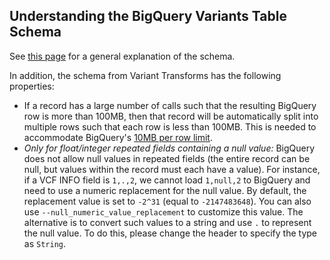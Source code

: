 ## Understanding the BigQuery Variants Table Schema

See [this page](https://cloud.google.com/genomics/v1/bigquery-variants-schema)
for a general explanation of the schema.

In addition, the schema from Variant Transforms has the following properties:
* If a record has a large number of calls such that the resulting BigQuery
  row is more than 100MB, then that record will be automatically split into
  multiple rows such that each row is less than 100MB. This is needed to
  accommodate BigQuery's
  [10MB per row limit](https://cloud.google.com/bigquery/quotas#import).
* _Only for float/integer repeated fields containing a null value:_ BigQuery
  does not allow null values in repeated fields (the entire record can be null,
  but values within the record must each have a value). For instance, if a
  VCF INFO field is `1,.,2`, we cannot load `1,null,2` to BigQuery and need to
  use a numeric replacement for the null value. By default, the replacement
  value is set to `-2^31` (equal to `-2147483648`). You can also use
  `--null_numeric_value_replacement` to customize this value. The alternative is
  to convert such values to a string and use `.` to represent the null value.
  To do this, please change the header to specify the type as `String`.

